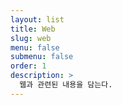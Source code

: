 ```yaml
---
layout: list
title: Web
slug: web
menu: false
submenu: false
order: 1
description: >
  웹과 관련된 내용을 담는다.
---
```

